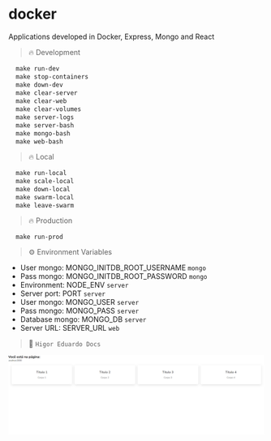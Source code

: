 # docker

Applications developed in Docker, Express, Mongo and React

> :fire: Development

```
  make run-dev
  make stop-containers
  make down-dev
  make clear-server
  make clear-web
  make clear-volumes
  make server-logs
  make server-bash
  make mongo-bash
  make web-bash
```

> :fire: Local

```
  make run-local
  make scale-local
  make down-local
  make swarm-local
  make leave-swarm
```

> :fire: Production

```
  make run-prod
```

> :gear: Environment Variables

- User mongo: MONGO_INITDB_ROOT_USERNAME `mongo`
- Pass mongo: MONGO_INITDB_ROOT_PASSWORD `mongo`
- Environment: NODE_ENV `server`
- Server port: PORT `server`
- User mongo: MONGO_USER `server`
- Pass mongo: MONGO_PASS `server`
- Database mongo: MONGO_DB `server`
- Server URL: SERVER_URL `web`

> :thought_balloon: `Higor Eduardo Docs`

![Cover](./assets/cover.png)

